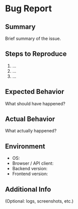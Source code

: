 # Bug Report

## Summary
Brief summary of the issue.

## Steps to Reproduce
1. ...
2. ...
3. ...

## Expected Behavior
What should have happened?

## Actual Behavior
What actually happened?

## Environment
- OS:
- Browser / API client:
- Backend version:
- Frontend version:

## Additional Info
(Optional: logs, screenshots, etc.)